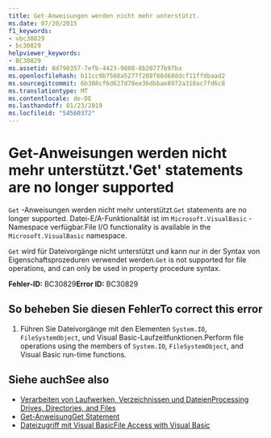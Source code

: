 ```yaml
---
title: Get-Anweisungen werden nicht mehr unterstützt.
ms.date: 07/20/2015
f1_keywords:
- vbc30829
- bc30829
helpviewer_keywords:
- BC30829
ms.assetid: 8d798357-7efb-4423-9808-8b20777b97ba
ms.openlocfilehash: b11cc9b7588a5277f288f88d68ddcf11ffdbaad2
ms.sourcegitcommit: 6b308cf6d627d78ee36dbbae8972a310ac7fd6c8
ms.translationtype: MT
ms.contentlocale: de-DE
ms.lasthandoff: 01/23/2019
ms.locfileid: "54560372"
---
```

# <a name="get-statements-are-no-longer-supported"></a><span data-ttu-id="47a47-102">Get-Anweisungen werden nicht mehr unterstützt.</span><span class="sxs-lookup"><span data-stu-id="47a47-102">'Get' statements are no longer supported</span></span>
<span data-ttu-id="47a47-103">`Get` -Anweisungen werden nicht mehr unterstützt.</span><span class="sxs-lookup"><span data-stu-id="47a47-103">`Get` statements are no longer supported.</span></span> <span data-ttu-id="47a47-104">Datei-E/A-Funktionalität ist im `Microsoft.VisualBasic` -Namespace verfügbar.</span><span class="sxs-lookup"><span data-stu-id="47a47-104">File I/O functionality is available in the `Microsoft.VisualBasic` namespace.</span></span>  
  
 <span data-ttu-id="47a47-105">`Get` wird für Dateivorgänge nicht unterstützt und kann nur in der Syntax von Eigenschaftsprozeduren verwendet werden.</span><span class="sxs-lookup"><span data-stu-id="47a47-105">`Get` is not supported for file operations, and can only be used in property procedure syntax.</span></span>  
  
 <span data-ttu-id="47a47-106">**Fehler-ID:** BC30829</span><span class="sxs-lookup"><span data-stu-id="47a47-106">**Error ID:** BC30829</span></span>  
  
## <a name="to-correct-this-error"></a><span data-ttu-id="47a47-107">So beheben Sie diesen Fehler</span><span class="sxs-lookup"><span data-stu-id="47a47-107">To correct this error</span></span>  
  
1.  <span data-ttu-id="47a47-108">Führen Sie Dateivorgänge mit den Elementen `System.IO`, `FileSystemObject`, und Visual Basic-Laufzeitfunktionen.</span><span class="sxs-lookup"><span data-stu-id="47a47-108">Perform file operations using the members of `System.IO`, `FileSystemObject`, and Visual Basic run-time functions.</span></span>  
  
## <a name="see-also"></a><span data-ttu-id="47a47-109">Siehe auch</span><span class="sxs-lookup"><span data-stu-id="47a47-109">See also</span></span>
- [<span data-ttu-id="47a47-110">Verarbeiten von Laufwerken, Verzeichnissen und Dateien</span><span class="sxs-lookup"><span data-stu-id="47a47-110">Processing Drives, Directories, and Files</span></span>](../../visual-basic/developing-apps/programming/drives-directories-files/processing.md)
- [<span data-ttu-id="47a47-111">Get-Anweisung</span><span class="sxs-lookup"><span data-stu-id="47a47-111">Get Statement</span></span>](../../visual-basic/language-reference/statements/get-statement.md)
- [<span data-ttu-id="47a47-112">Dateizugriff mit Visual Basic</span><span class="sxs-lookup"><span data-stu-id="47a47-112">File Access with Visual Basic</span></span>](../../visual-basic/developing-apps/programming/drives-directories-files/file-access.md)
